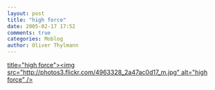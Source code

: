 ```yaml
---
layout: post
title: "high force"
date: 2005-02-17 17:52
comments: true
categories: Moblog
author: Oliver Thylmann
---
```



[ title=&quot;high force&quot;&gt;&lt;img src=&quot;http://photos3.flickr.com/4963328_2a47ac0d17_m.jpg&quot; alt=&quot;high force&quot; /&gt;](http://www.flickr.com/photos/oliver/4963328/)


